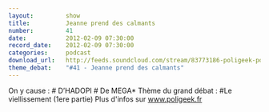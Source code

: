 ```yaml
---
layout:         show
title:          Jeanne prend des calmants
number:         41
date:           2012-02-09 07:30:00
record_date:    2012-02-09 07:30:00
categories:     podcast
download_url:   http://feeds.soundcloud.com/stream/83773186-poligeek-poligeek41.mp3
theme_debat:    "#41 - Jeanne prend des calmants"
---
```



On y cause : # D’HADOPI # De MEGA* Thème du grand débat : #Le viellissement (1ere partie) Plus d'infos sur www.poligeek.fr

